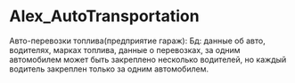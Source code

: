 # Alex_AutoTransportation
Авто-перевозки топлива(предприятие гараж):
    Бд: данные об авто, водителях, марках топлива, данные о перевозках,
    за одним автомобилем может быть закреплено несколько водителей,
    но каждый водитель закреплен только за одним автомобилем.

